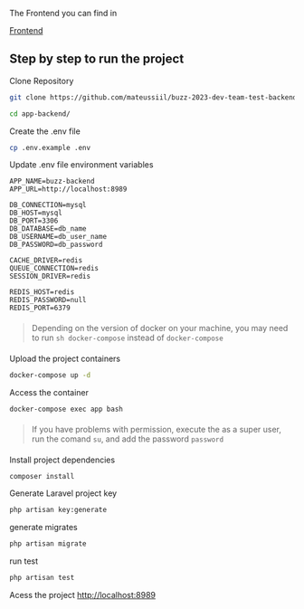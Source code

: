 
The Frontend you can find in 

[Frontend](https://github.com/mateussiil/buzzvel-2023-dev-team-test-frontend)


## Step by step to run the project

Clone Repository
```sh
git clone https://github.com/mateussiil/buzz-2023-dev-team-test-backend.git app-backend
```

```sh
cd app-backend/
```


Create the .env file
```sh
cp .env.example .env
```


Update .env file environment variables
```
APP_NAME=buzz-backend
APP_URL=http://localhost:8989

DB_CONNECTION=mysql
DB_HOST=mysql
DB_PORT=3306
DB_DATABASE=db_name
DB_USERNAME=db_user_name
DB_PASSWORD=db_password

CACHE_DRIVER=redis
QUEUE_CONNECTION=redis
SESSION_DRIVER=redis

REDIS_HOST=redis
REDIS_PASSWORD=null
REDIS_PORT=6379
```

####
> Depending on the version of docker on your machine, you may need to run 
> ```sh docker-compose``` instead of  ```docker-compose```
####

Upload the project containers
```sh
docker-compose up -d
```


Access the container
```sh
docker-compose exec app bash
```



####
> If you have problems with permission, execute the  as a super user, run the comand ```su```, and add the password 
> ```password```
####


Install project dependencies
```sh
composer install
```


Generate Laravel project key
```sh
php artisan key:generate
```

generate migrates
```sh
php artisan migrate
```

run test
```sh
php artisan test
```


Acess the project
[http://localhost:8989](http://localhost:8989)


